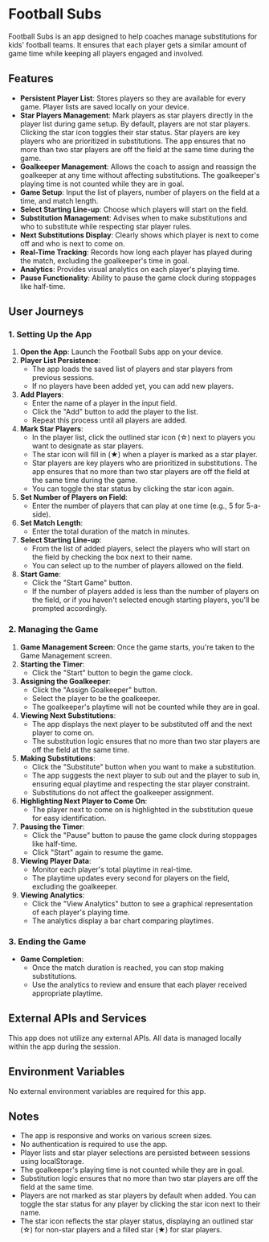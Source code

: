 # Football Subs

Football Subs is an app designed to help coaches manage substitutions for kids' football teams. It ensures that each player gets a similar amount of game time while keeping all players engaged and involved.

## Features

- **Persistent Player List**: Stores players so they are available for every game. Player lists are saved locally on your device.
- **Star Players Management**: Mark players as star players directly in the player list during game setup. By default, players are not star players. Clicking the star icon toggles their star status. Star players are key players who are prioritized in substitutions. The app ensures that no more than two star players are off the field at the same time during the game.
- **Goalkeeper Management**: Allows the coach to assign and reassign the goalkeeper at any time without affecting substitutions. The goalkeeper's playing time is not counted while they are in goal.
- **Game Setup**: Input the list of players, number of players on the field at a time, and match length.
- **Select Starting Line-up**: Choose which players will start on the field.
- **Substitution Management**: Advises when to make substitutions and who to substitute while respecting star player rules.
- **Next Substitutions Display**: Clearly shows which player is next to come off and who is next to come on.
- **Real-Time Tracking**: Records how long each player has played during the match, excluding the goalkeeper's time in goal.
- **Analytics**: Provides visual analytics on each player's playing time.
- **Pause Functionality**: Ability to pause the game clock during stoppages like half-time.

## User Journeys

### 1. Setting Up the App

1. **Open the App**: Launch the Football Subs app on your device.
2. **Player List Persistence**:
   - The app loads the saved list of players and star players from previous sessions.
   - If no players have been added yet, you can add new players.
3. **Add Players**:
   - Enter the name of a player in the input field.
   - Click the "Add" button to add the player to the list.
   - Repeat this process until all players are added.
4. **Mark Star Players**:
   - In the player list, click the outlined star icon (☆) next to players you want to designate as star players.
   - The star icon will fill in (★) when a player is marked as a star player.
   - Star players are key players who are prioritized in substitutions. The app ensures that no more than two star players are off the field at the same time during the game.
   - You can toggle the star status by clicking the star icon again.
5. **Set Number of Players on Field**:
   - Enter the number of players that can play at one time (e.g., 5 for 5-a-side).
6. **Set Match Length**:
   - Enter the total duration of the match in minutes.
7. **Select Starting Line-up**:
   - From the list of added players, select the players who will start on the field by checking the box next to their name.
   - You can select up to the number of players allowed on the field.
8. **Start Game**:
   - Click the "Start Game" button.
   - If the number of players added is less than the number of players on the field, or if you haven't selected enough starting players, you'll be prompted accordingly.

### 2. Managing the Game

1. **Game Management Screen**: Once the game starts, you're taken to the Game Management screen.
2. **Starting the Timer**:
   - Click the "Start" button to begin the game clock.
3. **Assigning the Goalkeeper**:
   - Click the "Assign Goalkeeper" button.
   - Select the player to be the goalkeeper.
   - The goalkeeper's playtime will not be counted while they are in goal.
4. **Viewing Next Substitutions**:
   - The app displays the next player to be substituted off and the next player to come on.
   - The substitution logic ensures that no more than two star players are off the field at the same time.
5. **Making Substitutions**:
   - Click the "Substitute" button when you want to make a substitution.
   - The app suggests the next player to sub out and the player to sub in, ensuring equal playtime and respecting the star player constraint.
   - Substitutions do not affect the goalkeeper assignment.
6. **Highlighting Next Player to Come On**:
   - The player next to come on is highlighted in the substitution queue for easy identification.
7. **Pausing the Timer**:
   - Click the "Pause" button to pause the game clock during stoppages like half-time.
   - Click "Start" again to resume the game.
8. **Viewing Player Data**:
   - Monitor each player's total playtime in real-time.
   - The playtime updates every second for players on the field, excluding the goalkeeper.
9. **Viewing Analytics**:
   - Click the "View Analytics" button to see a graphical representation of each player's playing time.
   - The analytics display a bar chart comparing playtimes.

### 3. Ending the Game

- **Game Completion**:
  - Once the match duration is reached, you can stop making substitutions.
  - Use the analytics to review and ensure that each player received appropriate playtime.

## External APIs and Services

This app does not utilize any external APIs. All data is managed locally within the app during the session.

## Environment Variables

No external environment variables are required for this app.

## Notes

- The app is responsive and works on various screen sizes.
- No authentication is required to use the app.
- Player lists and star player selections are persisted between sessions using localStorage.
- The goalkeeper's playing time is not counted while they are in goal.
- Substitution logic ensures that no more than two star players are off the field at the same time.
- Players are not marked as star players by default when added. You can toggle the star status for any player by clicking the star icon next to their name.
- The star icon reflects the star player status, displaying an outlined star (☆) for non-star players and a filled star (★) for star players.
